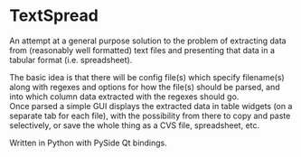 TextSpread
==========

An attempt at a general purpose solution to the problem of extracting data
from (reasonably well formatted) text files and presenting that data in a
tabular format (i.e. spreadsheet).

The basic idea is that there will be config file(s) which specify 
filename(s) along with regexes and options for how the file(s) should be 
parsed, and into which column data extracted with the regexes should go.  
Once parsed a simple GUI displays the extracted data in table widgets (on 
a separate tab for each file), with the possibility from there to copy and
paste selectively, or save the whole thing as a CVS file, spreadsheet, etc.

Written in Python with PySide Qt bindings.

